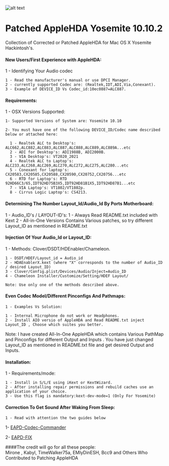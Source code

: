 ![alt text](https://raw.githubusercontent.com/insanelydeepak/High-Definition-Audio-Codec-Installer-Hackintosh/master/HDA%20Codec.jpg)

# Patched AppleHDA Yosemite 10.10.2
Collection of Corrected or Patched AppleHDA for Mac OS X Yosemite Hackintosh's. 
#### New Users/First Experience with AppleHDA: 
 
1 - Identifying Your Audio codec
   
    1 - Read the manufacturer's manual or use DPCI Manager.
    2 - currently supported Codec are: (Realtek,IDT,ADI,Via,Conexant).
    3 - Example of DEVICE_ID Vs Codec_id:10ec0887=ALC887.

####  Requirements:
 
  1 - OSX Versions Supported:
 
    1- Supported Versions of System are: Yosemite 10.10
                               
    2- You must have one of the following DEVICE_ID/Codec name described below or attached here:
 
      1 - Realtek ALC to Desktop's: ALC662,ALC882,ALC883,ALC887,ALC888,ALC889,ALC889A...etc
      2 - ADI for Desktop's: ADI1988B, ADI2000B.
      3 - VIA Desktop's: VT2020_2021
      4 - Realtek ALC to Laptop's: ALC233,ALC268,ALC269,ALC270,ALC272,ALC275,ALC280...etc
      5 - Conexant for laptop's: CX20583,CX20585,CX20588,CX20590,CX20752,CX20756...etc
      6 - RTD for Laptop's: RTD 92HD66C3/65,IDT92HD75B3X5,IDT92HD81B1X5,IDT92HD87B1...etc
      7 - VIA Laptop's: VT1802/VT1802p.
      8 - Cirrus Logic Laptop's: CS4213.
      
####  Determining The Number Layout_Id/Audio_Id By Ports Motherboard:
 
  1 - Audio_ID's / LAYOUT-ID's:
         1 - Always Read README.txt included with Kext 
         2 - All-in-One Versions Contains Various patches, so try different Layout_ID as mentioned in README.txt 

      
#### Injection Of Your Audio_Id or Layout_ID:
 
  1 - Methods: Clover/DSDT/HDEnabler/Chameleon.
 
    1 - DSDT/HDEF/Layout_id = Audio_id
    2 - HDAEnablerX.kext (where "X" corresponds to the number of Audio_ID / desired Layout_ID)
    3 - Clover/Config.plist/Devices/Audio/Inject=Audio_ID
    4 - Chameleon Installer/Customize/Setting/HDEF Layout/
                               
    Note: Use only one of the methods described above.

#### Even Codec Model/Different Pinconfigs And Pathmaps:
 
    1 - Examples Vs Solution:
 
    1 - Internal Microphone do not work or Headphones.
    2 - Install AIO versio of AppleHDA and Read README.txt inject Layout_ID , Choose which suites you better.
                                   
  Note: I have created All-In-One AppleHDA which contains Various PathMap and Pinconfigs for different Output and Inputs .
  You have just changed Layout_ID as mentioned in README.txt file and get desired Output and Inputs.
  
#### Installation:
 
   1 - Requirements/mode:
 
    1 - Install in S/L/E using iKext or KextWizard.
    2 - After installing repair permissions and rebuild caches use an application of your choice.
    3 - Use this flag is mandatory:kext-dev-mode=1 (Only For Yosemite)
 

#### Correction To Get Sound After Waking From Sleep:
   
    1 - Read with attention the two guides below 
                
  1- [EAPD-Codec-Commander](https://github.com/Dolnor/EAPD-Codec-Commander) 
   
  2- [EAPD-FIX](http://forum.osxlatitude.com/index.php?/topic/3084-eapdjack-sense-fix-no-audiojack-sense-issue-after-sleep/)      

####The credit will go for all these people:  
 Mirone , Kabyl, TimeWalker75a, EMlyDinESH, Bcc9 and Others Who Contributed to Patching AppleHDA 
